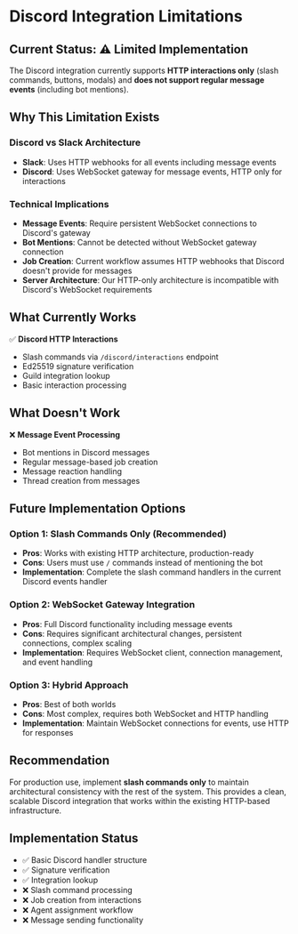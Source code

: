 # Discord Integration Limitations

## Current Status: ⚠️ Limited Implementation

The Discord integration currently supports **HTTP interactions only** (slash commands, buttons, modals) and **does not support regular message events** (including bot mentions).

## Why This Limitation Exists

### Discord vs Slack Architecture
- **Slack**: Uses HTTP webhooks for all events including message events
- **Discord**: Uses WebSocket gateway for message events, HTTP only for interactions

### Technical Implications
- **Message Events**: Require persistent WebSocket connections to Discord's gateway
- **Bot Mentions**: Cannot be detected without WebSocket gateway connection
- **Job Creation**: Current workflow assumes HTTP webhooks that Discord doesn't provide for messages
- **Server Architecture**: Our HTTP-only architecture is incompatible with Discord's WebSocket requirements

## What Currently Works

✅ **Discord HTTP Interactions**
- Slash commands via `/discord/interactions` endpoint
- Ed25519 signature verification
- Guild integration lookup
- Basic interaction processing

## What Doesn't Work

❌ **Message Event Processing**
- Bot mentions in Discord messages
- Regular message-based job creation
- Message reaction handling
- Thread creation from messages

## Future Implementation Options

### Option 1: Slash Commands Only (Recommended)
- **Pros**: Works with existing HTTP architecture, production-ready
- **Cons**: Users must use `/` commands instead of mentioning the bot
- **Implementation**: Complete the slash command handlers in the current Discord events handler

### Option 2: WebSocket Gateway Integration
- **Pros**: Full Discord functionality including message events
- **Cons**: Requires significant architectural changes, persistent connections, complex scaling
- **Implementation**: Requires WebSocket client, connection management, and event handling

### Option 3: Hybrid Approach
- **Pros**: Best of both worlds
- **Cons**: Most complex, requires both WebSocket and HTTP handling
- **Implementation**: Maintain WebSocket connections for events, use HTTP for responses

## Recommendation

For production use, implement **slash commands only** to maintain architectural consistency with the rest of the system. This provides a clean, scalable Discord integration that works within the existing HTTP-based infrastructure.

## Implementation Status

- ✅ Basic Discord handler structure
- ✅ Signature verification
- ✅ Integration lookup
- ❌ Slash command processing
- ❌ Job creation from interactions
- ❌ Agent assignment workflow
- ❌ Message sending functionality